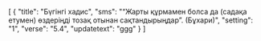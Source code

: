 [
  {
    "title": "Бүгінгі хадис",
    "sms": "“Жарты құрмамен болса да (садақа етумен) өздеріңді тозақ отынан сақтандырыңдар”. (Бұхари)",
    "setting": "1",
    "verse": "5.4",
    "updatetext": "ggg"
  }
]
